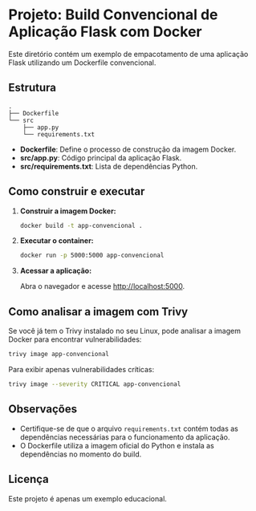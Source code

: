 # Projeto: Build Convencional de Aplicação Flask com Docker

Este diretório contém um exemplo de empacotamento de uma aplicação Flask utilizando um Dockerfile convencional.

## Estrutura

```
.
├── Dockerfile
└── src
    ├── app.py
    └── requirements.txt
```

- **Dockerfile**: Define o processo de construção da imagem Docker.
- **src/app.py**: Código principal da aplicação Flask.
- **src/requirements.txt**: Lista de dependências Python.

## Como construir e executar

1. **Construir a imagem Docker:**

   ```bash
   docker build -t app-convencional .
   ```

2. **Executar o container:**

   ```bash
   docker run -p 5000:5000 app-convencional
   ```

3. **Acessar a aplicação:**

   Abra o navegador e acesse [http://localhost:5000](http://localhost:5000).

## Como analisar a imagem com Trivy

Se você já tem o Trivy instalado no seu Linux, pode analisar a imagem Docker para encontrar vulnerabilidades:

```bash
trivy image app-convencional
```

Para exibir apenas vulnerabilidades críticas:

```bash
trivy image --severity CRITICAL app-convencional
```

## Observações

- Certifique-se de que o arquivo `requirements.txt` contém todas as dependências necessárias para o funcionamento da aplicação.
- O Dockerfile utiliza a imagem oficial do Python e instala as dependências no momento do build.

## Licença

Este projeto é apenas um exemplo educacional.
